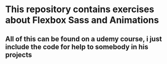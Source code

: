 # This repository contains exercises about **Flexbox** **Sass** and **Animations**

## All of this can be found on a udemy course, i just include the code for help to somebody in his projects
